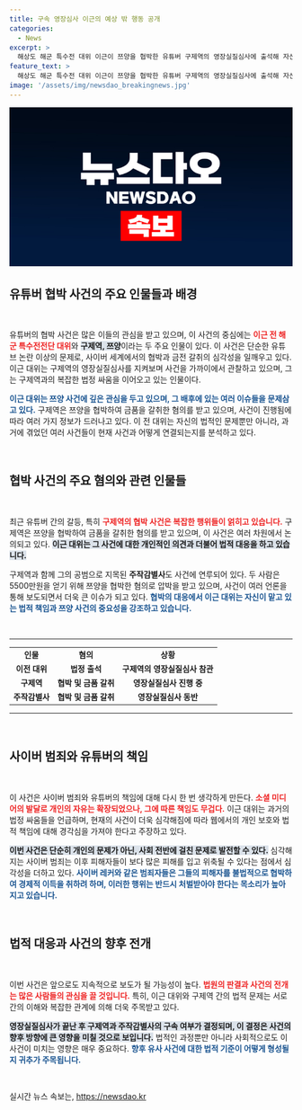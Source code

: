 ```yaml
---
title: 구속 영장심사 이근의 예상 밖 행동 공개
categories:
  - News
excerpt: >
  해상도 해군 특수전 대위 이근이 쯔양을 협박한 유튜버 구제역의 영장실질심사에 출석해 자신의 고소 사건과 얽힌 복잡한 사연을 밝혔습니다. 사이버 레커들은 강력하게 처벌해야라는 그의 발언에 귀추가 주목됩니다.
feature_text: >
  해상도 해군 특수전 대위 이근이 쯔양을 협박한 유튜버 구제역의 영장실질심사에 출석해 자신의 고소 사건과 얽힌 복잡한 사연을 밝혔습니다. 사이버 레커들은 강력하게 처벌해야라는 그의 발언에 귀추가 주목됩니다.
image: '/assets/img/newsdao_breakingnews.jpg'
---
```


<p><img src="/assets/img/newsdao_breakingnews.jpg" alt="implanttips 속보" /></p>

<h2 data-ke-size="size26">유튜버 협박 사건의 주요 인물들과 배경</h2>

<p data-ke-size="size16">&nbsp;</p>

<p>유튜버의 협박 사건은 많은 이들의 관심을 받고 있으며, 이 사건의 중심에는 <b><span style="color: #ee2323;">이근 전 해군 특수전전단 대위</span></b>와 <b><span style="background-color: #21538527;">구제역, 쯔양</span></b>이라는 두 주요 인물이 있다. 이 사건은 단순한 유튜브 논란 이상의 문제로, 사이버 세계에서의 협박과 금전 갈취의 심각성을 일깨우고 있다. 이근 대위는 구제역의 영장실질심사를 지켜보며 사건을 가까이에서 관찰하고 있으며, 그는 구제역과의 복잡한 법정 싸움을 이어오고 있는 인물이다. </p>

<p><b><span style="color: #1a5490;">이근 대위는 쯔양 사건에 깊은 관심을 두고 있으며, 그 배후에 있는 여러 이슈들을 문제삼고 있다.</span></b> 구제역은 쯔양을 협박하여 금품을 갈취한 혐의를 받고 있으며, 사건이 진행됨에 따라 여러 가지 정보가 드러나고 있다. 이 전 대위는 자신의 법적인 문제뿐만 아니라, 과거에 겪었던 여러 사건들이 현재 사건과 어떻게 연결되는지를 분석하고 있다. </p>

<p data-ke-size="size16">&nbsp;</p>

<h2 data-ke-size="size26">협박 사건의 주요 혐의와 관련 인물들</h2>

<p data-ke-size="size16">&nbsp;</p>

<p>최근 유튜버 간의 갈등, 특히 <b><span style="color: #ee2323;">구제역의 협박 사건은 복잡한 행위들이 얽히고 있습니다.</span></b> 구제역은 쯔양을 협박하여 금품을 갈취한 혐의를 받고 있으며, 이 사건은 여러 차원에서 논의되고 있다. <b><span style="background-color: #21538527;">이근 대위는 그 사건에 대한 개인적인 의견과 더불어 법적 대응을 하고 있습니다.</span></b></p>

<p>구제역과 함께 그의 공범으로 지목된 <b>주작감별사</b>도 사건에 연루되어 있다. 두 사람은 5500만원을 얻기 위해 쯔양을 협박한 혐의로 압박을 받고 있으며, 사건이 여러 언론을 통해 보도되면서 더욱 큰 이슈가 되고 있다. <b><span style="color: #1a5490;">협박의 대응에서 이근 대위는 자신이 맡고 있는 법적 책임과 쯔양 사건의 중요성을 강조하고 있습니다.</span></b></p>

<p data-ke-size="size16">&nbsp;</p>

<hr />

<table style="width:100%; border-collapse: collapse;">
<tr>
<td style="text-align: center; height: 17px;"><b>인물</b></td>
<td style="text-align: center; height: 17px;"><b>혐의</b></td>
<td style="text-align: center; height: 17px;"><b>상황</b></td>
</tr>
<tr>
<td style="text-align: center; height: 17px;"><b>이전 대위</b></td>
<td style="text-align: center; height: 17px;"><b>법정 출석</b></td>
<td style="text-align: center; height: 17px;"><b>구제역의 영장실질심사 참관</b></td>
</tr>
<tr>
<td style="text-align: center; height: 17px;"><b>구제역</b></td>
<td style="text-align: center; height: 17px;"><b>협박 및 금품 갈취</b></td>
<td style="text-align: center; height: 17px;"><b>영장실질심사 진행 중</b></td>
</tr>
<tr>
<td style="text-align: center; height: 17px;"><b>주작감별사</b></td>
<td style="text-align: center; height: 17px;"><b>협박 및 금품 갈취</b></td>
<td style="text-align: center; height: 17px;"><b>영장실질심사 동반</b></td>
</tr>
</table>

<hr />

<p data-ke-size="size16">&nbsp;</p>

<h2 data-ke-size="size26">사이버 범죄와 유튜버의 책임</h2>

<p data-ke-size="size16">&nbsp;</p>

<p>이 사건은 사이버 범죄와 유튜버의 책임에 대해 다시 한 번 생각하게 만든다. <b><span style="color: #ee2323;">소셜 미디어의 발달로 개인의 자유는 확장되었으나, 그에 따른 책임도 무겁다.</span></b> 이근 대위는 과거의 법정 싸움들을 언급하며, 현재의 사건이 더욱 심각해짐에 따라 웹에서의 개인 보호와 법적 책임에 대해 경각심을 가져야 한다고 주장하고 있다. </p>

<p><b><span style="background-color: #21538527;">이번 사건은 단순히 개인의 문제가 아닌, 사회 전반에 걸친 문제로 발전할 수 있다.</span></b> 심각해지는 사이버 범죄는 이후 피해자들이 보다 많은 피해를 입고 위축될 수 있다는 점에서 심각성을 더하고 있다. <b><span style="color: #1a5490;">사이버 레커와 같은 범죄자들은 그들의 피해자를 불법적으로 협박하여 경제적 이득을 취하려 하며, 이러한 행위는 반드시 처벌받아야 한다는 목소리가 높아지고 있습니다.</span></b></p>

<p data-ke-size="size16">&nbsp;</p>

<h2 data-ke-size="size26">법적 대응과 사건의 향후 전개</h2>

<p data-ke-size="size16">&nbsp;</p>

<p>이번 사건은 앞으로도 지속적으로 보도가 될 가능성이 높다. <b><span style="color: #ee2323;">법원의 판결과 사건의 전개는 많은 사람들의 관심을 끌 것입니다.</span></b> 특히, 이근 대위와 구제역 간의 법적 문제는 서로 간의 이해와 복잡한 관계에 의해 더욱 주목받고 있다. </p>

<p><b><span style="background-color: #21538527;">영장실질심사가 끝난 후 구제역과 주작감별사의 구속 여부가 결정되며, 이 결정은 사건의 향후 방향에 큰 영향을 미칠 것으로 보입니다.</span></b> 법적인 과정뿐만 아니라 사회적으로도 이 사건이 미치는 영향은 매우 중요하다. <b><span style="color: #1a5490;">향후 유사 사건에 대한 법적 기준이 어떻게 형성될지 귀추가 주목됩니다.</span></b></p>

<p data-ke-size="size16">&nbsp;</p>
실시간 뉴스 속보는, <a href="https://newsdao.kr" rel="dofollow">https://newsdao.kr</a>


